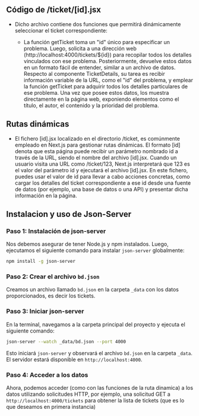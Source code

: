 ## Código de /ticket/[id].jsx

- Dicho archivo contiene dos funciones que permitirá dinámicamente seleccionar el ticket correspondiente:

    - La función getTicket toma un "id" único para especificar un problema. Luego, solicita a una dirección web (http://localhost:4000/tickets/${id}) para recopilar todos los detalles vinculados con ese problema. Posteriormente, devuelve estos datos en un formato fácil de entender, similar a un archivo de datos. Respecto al componente TicketDetails, su tarea es recibir información variable de la URL, como el "id" del problema, y emplear la función getTicket para adquirir todos los detalles particulares de ese problema. Una vez que posee estos datos, los muestra directamente en la página web, exponiendo elementos como el título, el autor, el contenido y la prioridad del problema.

## Rutas dinámicas

- El fichero [id].jsx localizado en el directorio /ticket, es comúnmente empleado en Next.js para gestionar rutas dinámicas. El formato [id] denota que esta página puede recibir un parámetro nombrado id a través de la URL, siendo el nombre del archivo [id].jsx. Cuando un usuario visita una URL como /ticket/123, Next.js interpretará que 123 es el valor del parámetro id y ejecutará el archivo [id].jsx. En este fichero, puedes usar el valor de id para llevar a cabo acciones concretas, como cargar los detalles del ticket correspondiente a ese id desde una fuente de datos (por ejemplo, una base de datos o una API) y presentar dicha información en la página.

## Instalacion y uso de Json-Server

### Paso 1: Instalación de json-server
Nos debemos asegurar de tener Node.js y npm instalados. Luego, ejecutamos el siguiente comando para instalar `json-server` globalmente:
```bash
npm install -g json-server
```

### Paso 2: Crear el archivo `bd.json`
Creamos un archivo llamado `bd.json` en la carpeta `_data` con los datos proporcionados, es decir los tickets.

### Paso 3: Iniciar json-server
En la terminal, navegamos a la carpeta principal del proyecto y ejecuta el siguiente comando:
```bash
json-server --watch _data/bd.json --port 4000
```
Esto iniciará `json-server` y observará el archivo `bd.json` en la carpeta `_data`. El servidor estará disponible en `http://localhost:4000`.

### Paso 4: Acceder a los datos
Ahora, podemos acceder (como con las funciones de la ruta dinamica) a los datos utilizando solicitudes HTTP, por ejemplo, una solicitud GET a `http://localhost:4000/tickets` para obtener la lista de tickets (que es lo que deseamos en primera instancia)